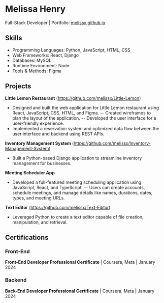 # Melissa Henry
Full-Stack Developer | Portfolio: [melissx.github.io](https://melissx.github.io/portfolio/)

## Skills
- Programming Languages: Python, JavaScript, HTML, CSS 
- Web Frameworks: React, Django
- Databases: MySQL
- Runtime Environment: Node
- Tools & Methods: Figma

## Projects
**Little Lemon Restaurant** (https://github.com/melissx/Little-Lemon)
- Designed and built the web application for Little Lemon restaurant using React, JavaScript, CSS, HTML, and Figma.
-- Created wireframes to plan the layout of the application.
-- Developed the user interface for a user-friendly experience.
- Implemented a reservation system and optimized data flow between the user interface and backend using REST APIs.
 
**Inventory Management System** (https://github.com/melissx/Inventory-Management-System)
- Built a Python-based Django application to streamline inventory management for businesses.

**Meeting Scheduler App**
- Developed a full-featured meeting scheduling application using JavaScript, React, and TypeScript.
-- Users can create accounts, schedule meetings, and manage details like names, durations, dates, types, and meeting URLs.

**Text Editor** (https://github.com/melissx/Text-Editor)
- Leveraged Python to create a text editor capable of file creation, manipulation, and retrieval.

## Certifications
### Front-End
**Front-End Developer Professional Certificate** | Coursera, Meta | January 2024
### Backend
**Back-End Developer Professional Certificate** | Coursera, Meta | January 2024
